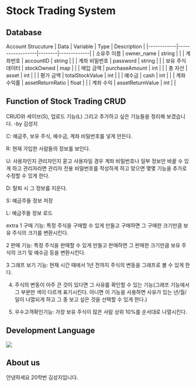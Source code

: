 # Stock Trading System

## Database

Account Strucuture
| Data       | Variable         | Type   | Description |
|------------|------------------|--------|-------------|
| 소유주 이름      | owner_name       | string |             |
| 계좌번호    | accountID        | string |             |
| 계좌 비밀번호 | password         | string |             |
| 보유 주식 데이터 | stockOwned       | map    |             |
| 매입 금액 | purchaseAmount   | int    |             |
| 총 자산 | asset            | int    |             |
| 평가 금액 | totalStockValue  | int    |             |
| 예수금 | cash             | int    |             |
| 계좌 수익률 | assetReturnRatio | float  |             |
| 계좌 수익 | assetReturnValue | int    |             |

## Function of Stock Trading CRUD

CRUD와 세이브(S), 업로드 기능(L) 그리고 추가하고 싶은 기능들을 정리해 보겠습니다. -by 김성지

C: 예금주, 보유 주식, 예수금, 계좌 비밀번호를 넣게 만든다.

R: 현재 가입한 사람들의 정보를 보인다.

U: 사용자인지 관리자인지 묻고 사용자일 경우 계좌 비밀번호나 일부 정보만 바꿀 수 있게 하고 관리자라면 관리자 전용 비밀번호를 작성하게 하고 맞으면 몇몇 기능을 추가로 수정할 수 있게 한다.

D: 탈퇴 시 그 정보를 지운다.

S: 예금주들 정보 저장

L: 예금주들 정보 로드

extra
1 구매 기능: 특정 주식을 구매할 수 있게 만들고 구매하면 그 구매한 크기만큼 보유 주식의 크기를 변환시킨다.

2 판매 기능: 특정 주식을 판매할 수 있게 만들고 판매하면 그 판매한 크기만큼 보유 주식의 크기 및 예수금 등을 변환시킨다.

3 그래프 보기 기능: 현재 시간 때에서 1년 전까지 주식의 변동을 그래프로 볼 수 있게 한다.

4. 주식의 변동이 아주 큰 것이 있다면 그 사유를 확인할 수 있는 기능(그래프 기능에서 그 부분만 색이 다르게 표기시킨다. 아니면 이 기능을 사용하면 사유가 있는 년/월/일이 나열되게 하고 그 중 보고 싶은 것을 선택할 수 있게 한다.)

5. 우수고객확인기능: 가장 보유 주식이 많은 사람 상위 10%를 순서대로 나열시킨다.

## Development Language
<img src="https://img.shields.io/badge/c++-00599C?style=for-the-badge&logo=c%2B%2B&logoColor=white">

## About us
안녕하세요 20학번 김성지입니다.

